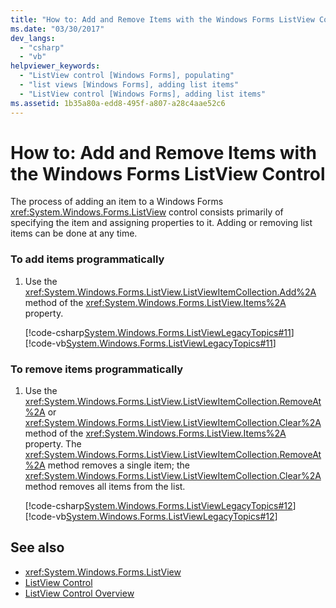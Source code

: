 ```yaml
---
title: "How to: Add and Remove Items with the Windows Forms ListView Control"
ms.date: "03/30/2017"
dev_langs: 
  - "csharp"
  - "vb"
helpviewer_keywords: 
  - "ListView control [Windows Forms], populating"
  - "list views [Windows Forms], adding list items"
  - "ListView control [Windows Forms], adding list items"
ms.assetid: 1b35a80a-edd8-495f-a807-a28c4aae52c6
---
```

# How to: Add and Remove Items with the Windows Forms ListView Control
The process of adding an item to a Windows Forms <xref:System.Windows.Forms.ListView> control consists primarily of specifying the item and assigning properties to it. Adding or removing list items can be done at any time.  
  
### To add items programmatically  
  
1. Use the <xref:System.Windows.Forms.ListView.ListViewItemCollection.Add%2A> method of the <xref:System.Windows.Forms.ListView.Items%2A> property.  
  
     [!code-csharp[System.Windows.Forms.ListViewLegacyTopics#11](~/samples/snippets/csharp/VS_Snippets_Winforms/System.Windows.Forms.ListViewLegacyTopics/CS/Class1.cs#11)]
     [!code-vb[System.Windows.Forms.ListViewLegacyTopics#11](~/samples/snippets/visualbasic/VS_Snippets_Winforms/System.Windows.Forms.ListViewLegacyTopics/VB/Class1.vb#11)]  
  
### To remove items programmatically  
  
1. Use the <xref:System.Windows.Forms.ListView.ListViewItemCollection.RemoveAt%2A> or <xref:System.Windows.Forms.ListView.ListViewItemCollection.Clear%2A> method of the <xref:System.Windows.Forms.ListView.Items%2A> property. The <xref:System.Windows.Forms.ListView.ListViewItemCollection.RemoveAt%2A> method removes a single item; the <xref:System.Windows.Forms.ListView.ListViewItemCollection.Clear%2A> method removes all items from the list.  
  
     [!code-csharp[System.Windows.Forms.ListViewLegacyTopics#12](~/samples/snippets/csharp/VS_Snippets_Winforms/System.Windows.Forms.ListViewLegacyTopics/CS/Class1.cs#12)]
     [!code-vb[System.Windows.Forms.ListViewLegacyTopics#12](~/samples/snippets/visualbasic/VS_Snippets_Winforms/System.Windows.Forms.ListViewLegacyTopics/VB/Class1.vb#12)]  
  
## See also

- <xref:System.Windows.Forms.ListView>
- [ListView Control](listview-control-windows-forms.md)
- [ListView Control Overview](listview-control-overview-windows-forms.md)
